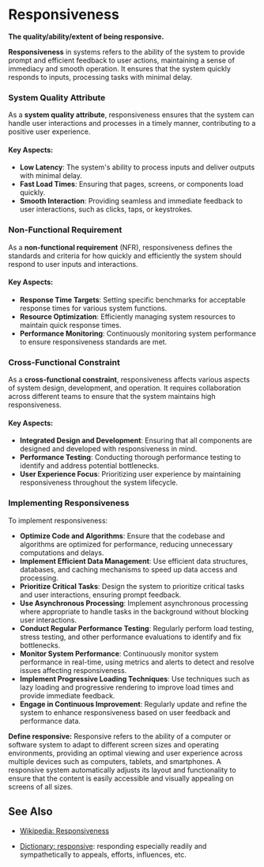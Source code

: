 # Responsiveness

**The quality/ability/extent of being responsive.**

<span data-chatgpt-prompt="responsiveness + template">

**Responsiveness** in systems refers to the ability of the system to provide prompt and efficient feedback to user actions, maintaining a sense of immediacy and smooth operation. It ensures that the system quickly responds to inputs, processing tasks with minimal delay.

### System Quality Attribute

As a **system quality attribute**, responsiveness ensures that the system can handle user interactions and processes in a timely manner, contributing to a positive user experience.

#### Key Aspects:
- **Low Latency**: The system's ability to process inputs and deliver outputs with minimal delay.
- **Fast Load Times**: Ensuring that pages, screens, or components load quickly.
- **Smooth Interaction**: Providing seamless and immediate feedback to user interactions, such as clicks, taps, or keystrokes.

### Non-Functional Requirement

As a **non-functional requirement** (NFR), responsiveness defines the standards and criteria for how quickly and efficiently the system should respond to user inputs and interactions.

#### Key Aspects:
- **Response Time Targets**: Setting specific benchmarks for acceptable response times for various system functions.
- **Resource Optimization**: Efficiently managing system resources to maintain quick response times.
- **Performance Monitoring**: Continuously monitoring system performance to ensure responsiveness standards are met.

### Cross-Functional Constraint

As a **cross-functional constraint**, responsiveness affects various aspects of system design, development, and operation. It requires collaboration across different teams to ensure that the system maintains high responsiveness.

#### Key Aspects:
- **Integrated Design and Development**: Ensuring that all components are designed and developed with responsiveness in mind.
- **Performance Testing**: Conducting thorough performance testing to identify and address potential bottlenecks.
- **User Experience Focus**: Prioritizing user experience by maintaining responsiveness throughout the system lifecycle.

### Implementing Responsiveness

To implement responsiveness:
- **Optimize Code and Algorithms**: Ensure that the codebase and algorithms are optimized for performance, reducing unnecessary computations and delays.
- **Implement Efficient Data Management**: Use efficient data structures, databases, and caching mechanisms to speed up data access and processing.
- **Prioritize Critical Tasks**: Design the system to prioritize critical tasks and user interactions, ensuring prompt feedback.
- **Use Asynchronous Processing**: Implement asynchronous processing where appropriate to handle tasks in the background without blocking user interactions.
- **Conduct Regular Performance Testing**: Regularly perform load testing, stress testing, and other performance evaluations to identify and fix bottlenecks.
- **Monitor System Performance**: Continuously monitor system performance in real-time, using metrics and alerts to detect and resolve issues affecting responsiveness.
- **Implement Progressive Loading Techniques**: Use techniques such as lazy loading and progressive rendering to improve load times and provide immediate feedback.
- **Engage in Continuous Improvement**: Regularly update and refine the system to enhance responsiveness based on user feedback and performance data.

</span>

**Define responsive:** <span data-chatgpt-prompt="define responsive (computers and software)">Responsive refers to the ability of a computer or software system to adapt to different screen sizes and operating environments, providing an optimal viewing and user experience across multiple devices such as computers, tablets, and smartphones. A responsive system automatically adjusts its layout and functionality to ensure that the content is easily accessible and visually appealing on screens of all sizes.</span>

## See Also

* [Wikipedia: Responsiveness](https://wikipedia.org/wiki/Responsiveness)

* [Dictionary: responsive](https://www.dictionary.com/browse/responsive): responding especially readily and sympathetically to appeals, efforts, influences, etc.

